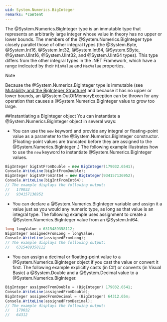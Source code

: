 ```yaml
---
uid: System.Numerics.BigInteger
remarks: *content
---
```

The @System.Numerics.BigInteger type is an immutable type that represents an arbitrarily large integer whose value in theory has no upper or lower bounds. 
The members of the @System.Numerics.BigInteger type closely parallel those of other integral types (the @System.Byte, @System.Int16, @System.Int32, @System.Int64, @System.SByte, @System.UInt16, @System.UInt32, and @System.UInt64 types). 
This type differs from the other integral types in the .NET Framework, which have a range indicated by their `MinValue` and `MaxValue` properties.

> [!NOTE]
> Because the @System.Numerics.BigInteger type is immutable (see [Mutability and the BigInteger Structure](https://msdn.microsoft.com/en-us/library/system.numerics.biginteger.aspx#mutability)) and because it has no upper or lower bounds, 
> an @System.OutOfMemoryException can be thrown for any operation that causes a @System.Numerics.BigInteger value to grow too large.

##Instantiating a BigInteger object
You can instantiate a @System.Numerics.BigInteger object in several ways:

- You can use the `new` keyword and provide any integral or floating-point value as a parameter to the @System.Numerics.BigInteger constructor. 
(Floating-point values are truncated before they are assigned to the @System.Numerics.BigInteger .) 
The following example illustrates how to use the `new` keyword to instantiate @System.Numerics.BigInteger values.

```csharp
BigInteger bigIntFromDouble = new BigInteger(179032.6541);
Console.WriteLine(bigIntFromDouble);
BigInteger bigIntFromInt64 = new BigInteger(934157136952);
Console.WriteLine(bigIntFromInt64);
// The example displays the following output:
//   179032
//   934157136952	
```

- You can declare a @System.Numerics.BigInteger variable and assign it a value just as you would any numeric type, as long as that value is an integral type. 
The following example uses assignment to create a @System.Numerics.BigInteger value from an @System.Int64.

```csharp
long longValue = 6315489358112;      
BigInteger assignedFromLong = longValue;
Console.WriteLine(assignedFromLong);
// The example displays the following output:
//   6315489358112
```

- You can assign a decimal or floating-point value to a @System.Numerics.BigInteger object if you cast the value or convert it first. 
The following example explicitly casts (in C#) or converts (in Visual Basic) a @System.Double and a @System.Decimal value to a @System.Numerics.BigInteger.

```csharp
BigInteger assignedFromDouble = (BigInteger) 179032.6541;
Console.WriteLine(assignedFromDouble);   
BigInteger assignedFromDecimal = (BigInteger) 64312.65m;      
Console.WriteLine(assignedFromDecimal);
// The example displays the following output:
//   179032
//   64312   
```